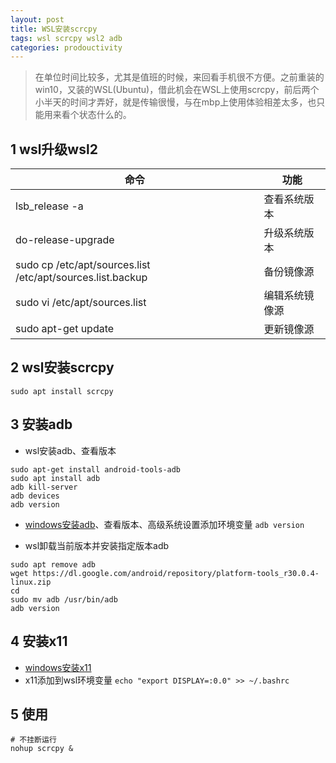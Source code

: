 ```yaml
---
layout: post
title: WSL安装scrcpy
tags: wsl scrcpy wsl2 adb
categories: prodouctivity
---
```


> 在单位时间比较多，尤其是值班的时候，来回看手机很不方便。之前重装的win10，又装的WSL(Ubuntu)，借此机会在WSL上使用scrcpy，前后两个小半天的时间才弄好，就是传输很慢，与在mbp上使用体验相差太多，也只能用来看个状态什么的。

## 1 wsl升级wsl2
命令 | 功能
-- | --
lsb_release -a | 查看系统版本
do-release-upgrade | 升级系统版本
sudo cp /etc/apt/sources.list /etc/apt/sources.list.backup | 备份镜像源
sudo vi /etc/apt/sources.list | 编辑系统镜像源
sudo apt-get update | 更新镜像源

## 2 wsl安装scrcpy
`sudo apt install scrcpy`

## 3 安装adb
* wsl安装adb、查看版本
```
sudo apt-get install android-tools-adb
sudo apt install adb
adb kill-server
adb devices
adb version
```

* [windows安装adb](https://dl.google.com/android/repository/platform-tools-latest-windows.zip)、查看版本、高级系统设置添加环境变量
`adb version`

* wsl卸载当前版本并安装指定版本adb
```
sudo apt remove adb
wget https://dl.google.com/android/repository/platform-tools_r30.0.4-linux.zip
cd
sudo mv adb /usr/bin/adb
adb version
```

## 4 安装x11
* [windows安装x11](https://sourceforge.net/projects/xming/files/latest/download11)
* x11添加到wsl环境变量
`echo "export DISPLAY=:0.0" >> ~/.bashrc`


## 5 使用
```
# 不挂断运行
nohup scrcpy &
```